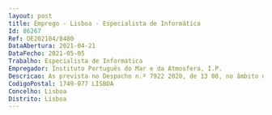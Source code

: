 ```yaml
--- 
layout: post
title: Emprego - Lisboa - Especialista de Informática
Id: 86267
Ref: OE202104/0480
DataAbertura: 2021-04-21
DataFecho: 2021-05-05
Trabalho: Especialista de Informática
Empregador: Instituto Português do Mar e da Atmosfera, I.P.
Descricao: As prevista no Despacho n.º 7922 2020, de 13 08, no âmbito da execução doProjeto PNAB, o qual integra uma das competências da Divisão de Modelação eGestão de Recursos da Pesca (DivRP), com subordinação ao Departamento doMar e dos Recursos Marinhos (DMRM), a saber   “a) Aprofundar o conhecimento para a exploração sustentável dos recursos dapesca e contribuir para o estabelecimento de modelos de gestão integradacompatíveis com o uso sustentado do oceano b) Executar o programa nacional de amostragem biológica de recursos da pescacom vista à estimação da distribuição e abundância de recursos marinhos e dabiodiversidade c) Manter e gerir as séries históricas de dados da biologia, abundância ebiodiversidade d) Contribuir para o conhecimento da biologia e estrutura populacional dosrecursos da pesca e) Avaliar o estado dos recursos comerciais e fazer recomendações para a suaexploraçãosustentada f) Caracterizar as pescarias e modelar a dinâmica das frotas g) Emitir pareceres de apoio à gestão dos recursos da pesca h) Prestar aconselhamento científico à tutela para a gestão dos recursos dapesca i) Contribuir para os objetivos da Política Comum de Pescas e para aimplementação da Diretiva Quadro da Estratégia Marinha, através doconhecimento dos principais indicadores relacionados com os recursos biológicose das respetivas teias tróficas e impactes antropogénicos decorrentes da suaexploração j) Assegurar a participação científica em organizações internacionais deaconselhamento e gestão de recursos vivos marinhos e das frotas que osexploram k) Contribuir para o desenvolvimento de novos instrumentos de gestãopesqueira l) Contribuir para a avaliação do impacto das alterações induzidas pelo clima epesca nascadeias tróficas e habitats marinhos m) Contribuir para o ordenamento do espaço marítimo, implementação evalorização de áreas marinhas protegidas n) Identificar impactes socioeconómicos de medidas de gestão e ordenamentodo litoral o) Proporcionar informação técnica e científica ao setor p) Prestar serviços especializados e consultadoria no âmbito das atividades dadivisão.”Certificações específicas outros requisitos   Conhecimentos de utilização de ambiente UNIX LINUS   Conhecimentos e preferencialmente experiência de trabalho na área deestatística e utilização de linguagens de programação R e SQL para interaçãocom based de dados MySQL, por linha de comando e ou ferramentas gráficascomo phpMyAdmin ou similar   Conhecimentos da linguagem de programação HTML   Elevada capacidade de trabalho em equipa multidisciplinar.Caracterização do posto de trabalho   Desenvolvimento e implementação de rotinas de controlo de qualidade dosdados biológicos recolhidos no âmbito do PNAB e envio periódico àsorganizações regionais de gestão das pescas competentes e aos organismoscientíficos internacionais da Comunidade e dos estados Membros   Desenvolvimento de rotinas para atualização de tabelas campos da BD PNAB   Apoio ao desenvolvimento da nova BD PNAB na criação dos despectivosinterfaces para os utilizadores promovendo a qualidade e fiabilidade dos dadosarmazenados   Apoio na migração de dados históricos de amostragem biológica para a novaBD do PNAB.  A ocupação do posto de trabalho supra identificado, visa assegurar aoperacionalidade do Programa PNAB a nível Europeu   Programa Europeu derecolha dados da pesca para apoio à Política Comum de Pescas.
CodigoPostal: 1749-077 LISBOA
Concelho: Lisboa
Distrito: Lisboa
--- 
```

